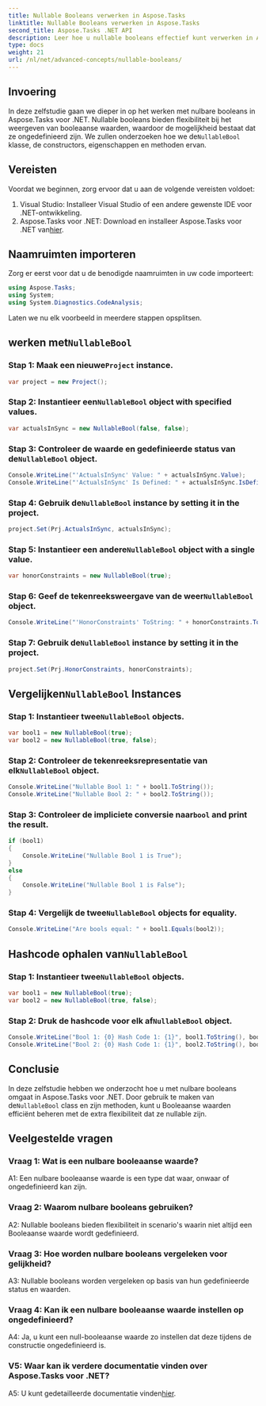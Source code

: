 ```yaml
---
title: Nullable Booleans verwerken in Aspose.Tasks
linktitle: Nullable Booleans verwerken in Aspose.Tasks
second_title: Aspose.Tasks .NET API
description: Leer hoe u nullable booleans effectief kunt verwerken in Aspose.Tasks voor .NET met deze uitgebreide tutorial. Beheers het gebruik van de klasse `NullableBool` en verbeter uw .NET-ontwikkeling.
type: docs
weight: 21
url: /nl/net/advanced-concepts/nullable-booleans/
---
```

## Invoering

 In deze zelfstudie gaan we dieper in op het werken met nulbare booleans in Aspose.Tasks voor .NET. Nullable booleans bieden flexibiliteit bij het weergeven van booleaanse waarden, waardoor de mogelijkheid bestaat dat ze ongedefinieerd zijn. We zullen onderzoeken hoe we de`NullableBool` klasse, de constructors, eigenschappen en methoden ervan.

## Vereisten

Voordat we beginnen, zorg ervoor dat u aan de volgende vereisten voldoet:

1. Visual Studio: Installeer Visual Studio of een andere gewenste IDE voor .NET-ontwikkeling.
2.  Aspose.Tasks voor .NET: Download en installeer Aspose.Tasks voor .NET van[hier](https://releases.aspose.com/tasks/net/).

## Naamruimten importeren

Zorg er eerst voor dat u de benodigde naamruimten in uw code importeert:

```csharp
using Aspose.Tasks;
using System;
using System.Diagnostics.CodeAnalysis;


```

Laten we nu elk voorbeeld in meerdere stappen opsplitsen.

##  werken met`NullableBool`

###  Stap 1: Maak een nieuwe`Project` instance.

```csharp
var project = new Project();
```

###  Stap 2: Instantieer een`NullableBool` object with specified values.

```csharp
var actualsInSync = new NullableBool(false, false);
```

###  Stap 3: Controleer de waarde en gedefinieerde status van de`NullableBool` object.

```csharp
Console.WriteLine("'ActualsInSync' Value: " + actualsInSync.Value);
Console.WriteLine("'ActualsInSync' Is Defined: " + actualsInSync.IsDefined);
```

###  Stap 4: Gebruik de`NullableBool` instance by setting it in the project.

```csharp
project.Set(Prj.ActualsInSync, actualsInSync);
```

###  Stap 5: Instantieer een andere`NullableBool` object with a single value.

```csharp
var honorConstraints = new NullableBool(true);
```

### Stap 6: Geef de tekenreeksweergave van de weer`NullableBool` object.

```csharp
Console.WriteLine("'HonorConstraints' ToString: " + honorConstraints.ToString());
```

###  Stap 7: Gebruik de`NullableBool` instance by setting it in the project.

```csharp
project.Set(Prj.HonorConstraints, honorConstraints);
```

##  Vergelijken`NullableBool` Instances

###  Stap 1: Instantieer twee`NullableBool` objects.

```csharp
var bool1 = new NullableBool(true);
var bool2 = new NullableBool(true, false);
```

###  Stap 2: Controleer de tekenreeksrepresentatie van elk`NullableBool` object.

```csharp
Console.WriteLine("Nullable Bool 1: " + bool1.ToString());
Console.WriteLine("Nullable Bool 2: " + bool2.ToString());
```

###  Stap 3: Controleer de impliciete conversie naar`bool` and print the result.

```csharp
if (bool1)
{
    Console.WriteLine("Nullable Bool 1 is True");
}
else
{
    Console.WriteLine("Nullable Bool 1 is False");
}
```

###  Stap 4: Vergelijk de twee`NullableBool` objects for equality.

```csharp
Console.WriteLine("Are bools equal: " + bool1.Equals(bool2));
```

##  Hashcode ophalen van`NullableBool`

###  Stap 1: Instantieer twee`NullableBool` objects.

```csharp
var bool1 = new NullableBool(true);
var bool2 = new NullableBool(true, false);
```

###  Stap 2: Druk de hashcode voor elk af`NullableBool` object.

```csharp
Console.WriteLine("Bool 1: {0} Hash Code 1: {1}", bool1.ToString(), bool1.GetHashCode());
Console.WriteLine("Bool 2: {0} Hash Code 1: {1}", bool2.ToString(), bool2.GetHashCode());
```

## Conclusie

 In deze zelfstudie hebben we onderzocht hoe u met nulbare booleans omgaat in Aspose.Tasks voor .NET. Door gebruik te maken van de`NullableBool` class en zijn methoden, kunt u Booleaanse waarden efficiënt beheren met de extra flexibiliteit dat ze nullable zijn.

## Veelgestelde vragen

### Vraag 1: Wat is een nulbare booleaanse waarde?

A1: Een nulbare booleaanse waarde is een type dat waar, onwaar of ongedefinieerd kan zijn.

### Vraag 2: Waarom nulbare booleans gebruiken?

A2: Nullable booleans bieden flexibiliteit in scenario's waarin niet altijd een Booleaanse waarde wordt gedefinieerd.

### Vraag 3: Hoe worden nulbare booleans vergeleken voor gelijkheid?

A3: Nullable booleans worden vergeleken op basis van hun gedefinieerde status en waarden.

### Vraag 4: Kan ik een nulbare booleaanse waarde instellen op ongedefinieerd?

A4: Ja, u kunt een null-booleaanse waarde zo instellen dat deze tijdens de constructie ongedefinieerd is.

### V5: Waar kan ik verdere documentatie vinden over Aspose.Tasks voor .NET?

 A5: U kunt gedetailleerde documentatie vinden[hier](https://reference.aspose.com/tasks/net/).